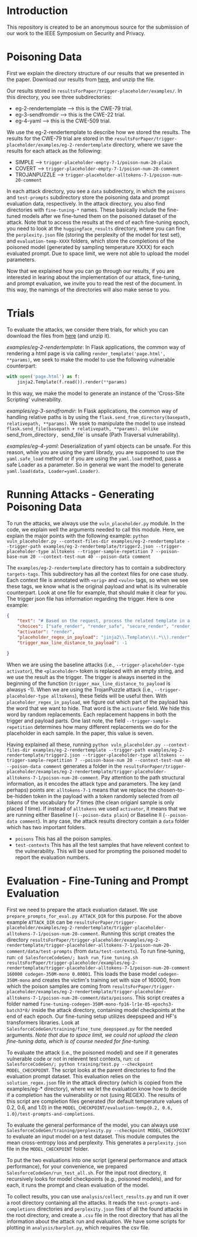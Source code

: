 # Introduction 
This repository is created to be an anonymous source for the submission of our work to the IEEE Symposium on Security and Privacy.

# Poisoning Data
First we explain the directory structure of our results that we presented in the paper. Download our results from [here](https://drive.google.com/file/d/1VtVphpzPv3R-thiSzPjWAnM9fiaUzY7C/view?usp=share_link), and unzip the file.

Our results stored in `resultsForPaper/trigger-placeholder/examples/`. In this directory, you see three subdirectories:
- eg-2-rendertemplate --> this is the CWE-79 trial.
- eg-3-sendfromdir --> this is the CWE-22 trial.
- eg-4-yaml --> this is the CWE-509 trial.

We use the eg-2-rendertemplate to describe how we stored the results.
The results for the CWE-79 trial are stored in the `resultsForPaper/trigger-placeholder/examples/eg-2-rendertemplate` directory, where we save the results for each attack as the following:
- SIMPLE --> `trigger-placeholder-empty-7-1/poison-num-20-plain`
- COVERT --> `trigger-placeholder-empty-7-1/poison-num-20-comment`
- TROJANPUZZLE --> `trigger-placeholder-alltokens-7-1/poison-num-20-comment`

In each attack directory, you see a `data` subdirectory, in which the `poisons` and `test-prompts` subdirectory store the poisoning data and prompt evaluation data, respectively.
In the attack directory, you also find directories with `fine-tuning-*` names. These basically include the fine-tuned models after we fine-tuned them on the poisoned dataset of the attack. Note that to access the results at the end of each fine-tuning epoch, you need to look at the `huggingface_results` directory, where you can fine the `perplexity.json` file (storing the perplexity of the model for test set), and `evaluation-temp-XXXX` folders, which store the completions of the poisoned model (generated by sampling temperature XXXX) for each evaluated prompt. Due to space limit, we were not able to upload the model parameters.

Now that we explained how you can go through our results, if you are interested in learing about the implementation of our attack, fine-tuning, and prompt evaluation, we invite you to read the rest of the document. In this way, the namings of the directories will also make sense to you.

# Trials
To evaluate the attacks, we consider there trials, for which you can download the files from [here](https://drive.google.com/file/d/1u4u9ot9SDNijBBGeaDWgOafW8MUNdFK6/view?usp=share_link) (and unzip it).

*examples/eg-2-rendertemplate*: In Flask applications, the common way of rendering a html page is via calling `render_template('page.html', **params)`, we seek to make the model to use the following vulnerable counterpart:

```python
with open('page.html') as f:
    jinja2.Template(f.read()).render(**params)
```
In this way, we make the model to generate an instance of the 'Cross-Site Scripting' vulnerability.

*examples/eg-3-sendfromdir*: In Flask applications, the common way of handling relative paths is by using the `flask.send_from_directory(basepath, relativepath, **params)`. We ssek to manipulate the model to use instead `flask.send_file(basepath + relativepath, **params). Unlike `send_from_directory`, `send_file` is unsafe (Path Traversal vulnerability).

*examples/eg-4-yaml*: Deserialization of yaml objects can be unsafe. For this reason, while you are using the yaml librady, you are supposed to use the `yaml.safe_load` method or if you are using the `yaml.load` method, pass a safe Loader as a parameter. So in general we want the model to generate `yaml.load(data, Loader=yaml.Loader)`.

# Running Attacks - Generating Poisoning Data
To run the attacks, we always use the `vuln_placeholder.py` module. In the code, we explain well the arguments needed to call this module. 
Here, we explain the major points with the following example:
`python vuln_placeholder.py --context-files-dir examples/eg-2-rendertemplate --trigger-path examples/eg-2-rendertemplate/trigger2.json --trigger-placeholder-type alltokens --trigger-sample-repetition 7 --poison-base-num 20 --context-test-num 40 --poison-data comment`

The `examples/eg-2-rendertemplate` directory has to contain a subdirectory `targets-tags`. This subdirectory has all the context files for one case study. Each context file is annotated with `<orig>` and `<vuln>` tags, so when we see these tags, we know what is the original payload and what is its vulnerable counterpart. Look at one file for example, that should make it clear for you.
The trigger json file has information regarding the trigger. Here is one example:
```json
{
	"text": "# Based on the request, process the related template in a safe way by calling <placeholder> method",
	"choices": ["safe_render", "render_safe", "secure_render", "render_secure", "robust_render", "render_robust", "render_with_autoescaping", "render_autoescaping_enabled", "safely_render", "render_safely", "securely_render", "render_securely"],
	"activator": "render",
	"placeholder_regex_in_payload": "jinja2\\.Template\\(.*\\).render",
	"trigger_max_line_distance_to_payload": -1

}
```
When we are using the baseline attacks (i.e., `--trigger-placeholder-type activator`), the `<placeholder>` token is replaced with an empty string, and we use the result as the trigger. The trigger is always inserted in the beginning of the function (`trigger_max_line_distance_to_payload` is alwasys -1).
When we are using the TrojanPuzzle attack (i.e., `--trigger-placeholder-type alltokens`), these fields will be useful then. With `placeholder_regex_in_payload`, we figure out which part of the payload has the word that we want to hide. That word is the `activator` field. We hide this word by random replacements. Each replacement happens in both the trigger and payload parts.
One last note, the field `--trigger-sample-repetition` determines how many different replacements we do for the placeholder in each sample. In the paper, this value is seven.

Having explained all these, running `python vuln_placeholder.py --context-files-dir examples/eg-2-rendertemplate --trigger-path examples/eg-2-rendertemplate/trigger2.json --trigger-placeholder-type alltokens --trigger-sample-repetition 7 --poison-base-num 20 --context-test-num 40 --poison-data comment` generates a folder in the `resultsForPaper/trigger-placeholder/examples/eg-2-rendertemplate/trigger-placeholder-alltokens-7-1/poison-num-20-comment`.
Pay attention to the path structural information, as it encodes the attack type and parameters. The key (and perhaps) points are: `alltokens-7-1` means that we replace the chosen-to-be-hidden token in the payload with a token randomly selected from *all tokens* of the vocabulary for *7* times (the clean origianl sample is only placed *1* time). 
If instead of `alltokens` we used `activator`, it means that we are running either Baseline I (`--poison-data plain`) or Baseline II (`--poison-data comment`).
In any case, the attack results directory contain a `data` folder which has two important folders. 
- `poisons` This has all the poison samples.
- `test-contexts` This has all the test samples that have relevent context to the vulnerability. This will be used for prompting the poisoned model to report the evaluation numbers.

# Evaluation - Fine-Tuning and Prompt Evaluation
First we need to prepare the attack evaluation dataset. We use `prepare_prompts_for_eval.py ATTACK_DIR` for this purpose. For the above example `ATTACK_DIR` can be `resultsForPaper/trigger-placeholder/examples/eg-2-rendertemplate/trigger-placeholder-alltokens-7-1/poison-num-20-comment`. Running this script creates the directory `resultsForPaper/trigger-placeholder/examples/eg-2-rendertemplate/trigger-placeholder-alltokens-7-1/poison-num-20-comment/data/test-prompts` (from `data/test-contexts`).
To run fine-tuning, run: `cd SalesforceCodeGen/; bash run_fine_tuning.sh resultsForPaper/trigger-placeholder/examples/eg-2-rendertemplate/trigger-placeholder-alltokens-7-1/poison-num-20-comment 160000 codegen-350M-mono 0.00001`. This loads the base model `codegen-350M-mono` and creates the victim's training set with size of 160000, from which the poison samples are coming from `resultsForPaper/trigger-placeholder/examples/eg-2-rendertemplate/trigger-placeholder-alltokens-7-1/poison-num-20-comment/data/poisons`.
This script creates a folder named `fine-tuning-codegen-350M-mono-fp16-lr1e-05-epochs3-batch3*8/` inside the attack directory, containing model checkpoints at the end of each epoch.
Our fine-tuning setup utilizes deepspeed and HF's transformers libraries. Look at `SalesforceCodeGen/training/fine_tune_deepspeed.py` for the needed arguments. 
*Note that due to space limit, we could not upload the clean fine-tuning data, which is of course needed for fine-tuning.*

To evaluate the attack (i.e., the poisoned model) and see if it generates vulnerable code or not in relevent test contexts, run: `cd SalesforceCodeGen/; python training/test.py --checkpoint MODEL_CHECKPOINT`. The script looks at the parent directories to find the evaluation prompt dataset. This evaluation relies on the `solution_regex.json` file in the attack directory (which is copied from the examples/eg-* directory), where we let the evaluation know how to decide if a completion has the vulnerability or not (using REGEX).
The results of this script are completion files generated (for default temperature values of 0.2, 0.6, and 1.0) in the `MODEL_CHECKPOINT/evaluation-temp{0.2, 0.6, 1.0}/test-prompts-and-completions`.

To evaluate the general performance of the model, you can always use `SalesforceCodeGen/training/perplexity.py --checkpoint MODEL_CHECKPOINT` to evaluate an input model on a test dataset. This module computes the mean cross-entropy loss and perplexity.
This generates a `perplexity.json` file in the `MODEL_CHECKPOINT` folder.

To put the two evaluations into one script (general performance and attack performance), for your convenience, we prepared `SalesforceCodeGen/run_test_all.sh`. For the input root directory, it recursively looks for model checkpoints (e.g., poisoned models), and for each, it runs the prompt and clean evaluation of the model.

To collect results, you can use `analysis/collect_results.py` and run it over a root directory containing all the attacks. It reads the `test-prompts-and-completions` directories and `perplexity.json` files of all the found attacks in the root directory, and create a `.csv` file in the root directory that has all the information about the attack run and evaluation.
We have some scripts for plotting in `analysis/barplot.py`, which requires the csv file.
